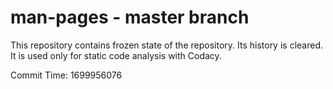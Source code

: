 # man-pages - master branch

This repository contains frozen state of the repository.
Its history is cleared. It is used only for static code
analysis with Codacy.

Commit Time: 1699956076